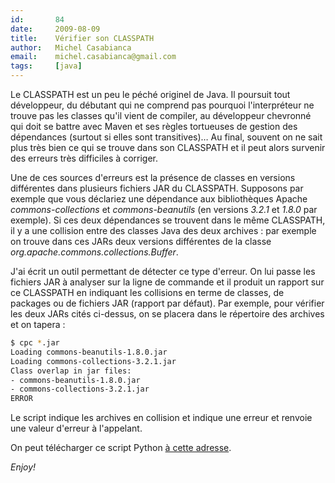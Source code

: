 ```yaml
---
id:       84
date:     2009-08-09
title:    Vérifier son CLASSPATH
author:   Michel Casabianca
email:    michel.casabianca@gmail.com
tags:     [java]
---
```


Le CLASSPATH est un peu le péché originel de Java. Il poursuit tout développeur, du débutant qui ne comprend pas pourquoi l'interpréteur ne trouve pas les classes qu'il vient de compiler, au développeur chevronné qui doit se battre avec Maven et ses règles tortueuses de gestion des dépendances (surtout si elles sont transitives)… Au final, souvent on ne sait plus très bien ce qui se trouve dans son CLASSPATH et il peut alors survenir des erreurs très difficiles à corriger.

Une de ces sources d'erreurs est la présence de classes en versions différentes dans plusieurs fichiers JAR du CLASSPATH. Supposons par exemple que vous déclariez une dépendance aux bibliothèques Apache *commons-collections* et *commons-beanutils* (en versions *3.2.1* et *1.8.0* par exemple). Si ces deux dépendances se trouvent dans le même CLASSPATH, il y a une collision entre des classes Java des deux archives : par exemple on trouve dans ces JARs deux versions différentes de la classe *org.apache.commons.collections.Buffer*.

J'ai écrit un outil permettant de détecter ce type d'erreur. On lui passe les fichiers JAR à analyser sur la ligne de commande et il produit un rapport sur ce CLASSPATH en indiquant les collisions en terme de classes, de packages ou de fichiers JAR (rapport par défaut). Par exemple, pour vérifier les deux JARs cités ci-dessus, on se placera dans le répertoire des archives et on tapera :

```bash
$ cpc *.jar
Loading commons-beanutils-1.8.0.jar
Loading commons-collections-3.2.1.jar
Class overlap in jar files:
- commons-beanutils-1.8.0.jar
- commons-collections-3.2.1.jar
ERROR
```

Le script indique les archives en collision et indique une erreur et renvoie une valeur d'erreur à l'appelant.

On peut télécharger ce script Python [à cette adresse](http://www.sweetohm.net/arc/cpc.zip).

*Enjoy!*
